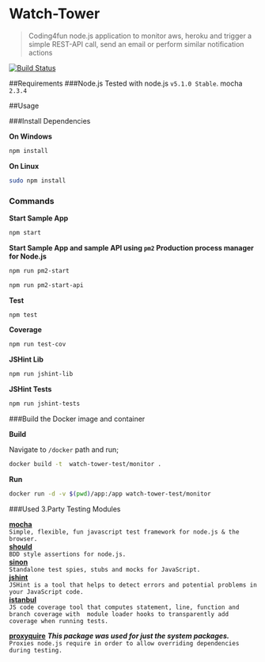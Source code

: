 Watch-Tower
================================

> Coding4fun node.js application to monitor aws, heroku and trigger a simple REST-API call, send an email or perform similar notification actions

[![Build Status](https://travis-ci.org/ziyasal/watch-tower.svg)](https://travis-ci.org/ziyasal/watch-tower)

##Requirements
###Node.js
Tested with node.js `v5.1.0 Stable`.
mocha `2.3.4`

##Usage

###Install Dependencies

**On Windows**
```sh
npm install
```

**On Linux**
```sh
sudo npm install
```

### Commands

**Start Sample App**
```sh
npm start
```

**Start Sample App and sample API using `pm2` Production process manager for Node.js**
```sh
npm run pm2-start
```

```sh
npm run pm2-start-api
```

**Test**
```sh
npm test
```

**Coverage**
```sh
npm run test-cov
```

**JSHint Lib**
```sh
npm run jshint-lib
```

**JSHint Tests**
```sh
npm run jshint-tests
```

###Build the Docker image and container

**Build**

Navigate to `/docker` path and run;

```sh
docker build -t  watch-tower-test/monitor .
```

**Run**

```sh
docker run -d -v $(pwd)/app:/app watch-tower-test/monitor
```

###Used 3.Party Testing Modules

[**mocha**](https://github.com/mochajs/mocha)  
`Simple, flexible, fun javascript test framework for node.js & the browser.`  
[**should**](https://github.com/shouldjs/should.js)  
`BDD style assertions for node.js.`  
[**sinon**](https://github.com/sinonjs/sinon)   
`Standalone test spies, stubs and mocks for JavaScript.`  
[**jshint**](https://github.com/jshint/jshint)  
`JSHint is a tool that helps to detect errors and potential problems in your JavaScript code.`  
[**istanbul**](https://github.com/gotwarlost/istanbul)  
`JS code coverage tool that computes statement, line, function and branch coverage with 
module loader hooks to transparently add coverage when running tests.`

[**proxyquire**](https://github.com/thlorenz/proxyquire)
 _**This package was used for just the system packages.**_  
`Proxies node.js require in order to allow overriding dependencies during testing.`
  
